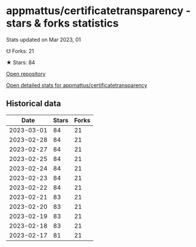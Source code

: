# appmattus/certificatetransparency - stars & forks statistics

Stats updated on Mar 2023, 01

☋ Forks: 21

★ Stars: 84

[Open repository](https://github.com/appmattus/certificatetransparency)

[Open detailed stats for appmattus/certificatetransparency](https://reviewgithub.com/rep/appmattus/certificatetransparency)

## Historical data
| Date | Stars | Forks |
|------|-------|-------|
| 2023-03-01 | 84 | 21 | 
| 2023-02-28 | 84 | 21 | 
| 2023-02-27 | 84 | 21 | 
| 2023-02-25 | 84 | 21 | 
| 2023-02-24 | 84 | 21 | 
| 2023-02-23 | 84 | 21 | 
| 2023-02-22 | 84 | 21 | 
| 2023-02-21 | 83 | 21 | 
| 2023-02-20 | 83 | 21 | 
| 2023-02-19 | 83 | 21 | 
| 2023-02-18 | 83 | 21 | 
| 2023-02-17 | 81 | 21 | 

